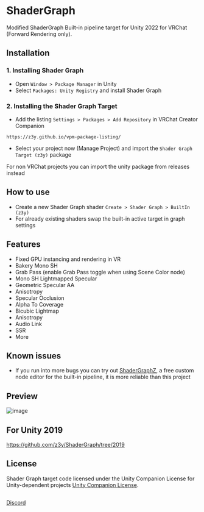 # ShaderGraph
Modified ShaderGraph Built-in pipeline target for Unity 2022 for VRChat (Forward Rendering only).

## Installation

### 1. Installing Shader Graph
- Open `Window > Package Manager` in Unity
- Select `Packages: Unity Registry` and install Shader Graph

### 2. Installing the Shader Graph Target
- Add the listing `Settings > Packages > Add Repository` in VRChat Creator Companion
```
https://z3y.github.io/vpm-package-listing/
```
- Select your project now (Manage Project) and import the `Shader Graph Target (z3y)` package

For non VRChat projects you can import the unity package from releases instead

## How to use

- Create a new Shader Graph shader `Create > Shader Graph > BuiltIn (z3y)`
- For already existing shaders swap the built-in active target in graph settings

## Features
- Fixed GPU instancing and rendering in VR
- Bakery Mono SH
- Grab Pass (enable Grab Pass toggle when using Scene Color node)
- Mono SH Lightmapped Specular
- Geometric Specular AA
- Anisotropy
- Specular Occlusion
- Alpha To Coverage
- Bicubic Lightmap
- Anisotropy
- Audio Link
- SSR
- More

## Known issues

- If you run into more bugs you can try out [ShaderGraphZ](https://github.com/z3y/ShaderGraphZ), a free custom node editor for the built-in pipeline, it is more reliable than this project


## Preview

![image](https://github.com/z3y/ShaderGraph/assets/33181641/5dc732c9-5518-4661-985c-073d067f412d)


## For Unity 2019
https://github.com/z3y/ShaderGraph/tree/2019

## License

Shader Graph target code licensed under the Unity Companion License for Unity-dependent projects [Unity Companion License](http://www.unity3d.com/legal/licenses/Unity_Companion_License). 

##

[Discord](https://discord.gg/bw46tKgRFT)
